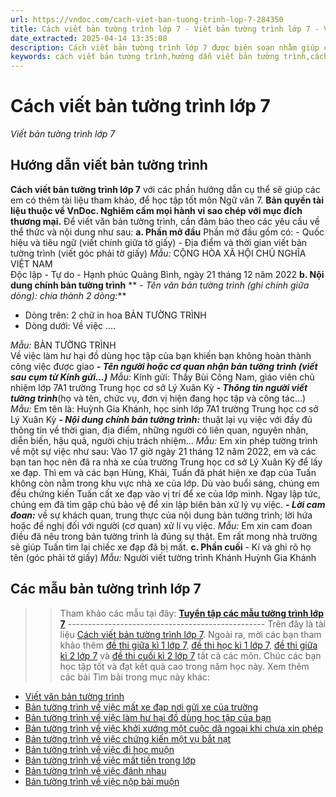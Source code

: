 ```yaml
---
url: https://vndoc.com/cach-viet-ban-tuong-trinh-lop-7-284350
title: Cách viết bản tường trình lớp 7 - Viết bản tường trình lớp 7 - VnDoc.com
date_extracted: 2025-04-14 13:35:08
description: Cách viết bản tường trình lớp 7 được biên soạn nhằm giúp các em HS đạt kết quả tốt trong quá trình làm bài tập và học tập môn Ngữ văn lớp 7.
keywords: cách viết bản tường trình,hướng dẫn viết bản tường trình,cách viết bản tường trình lớp 7,hướng dẫn viết bản tường trình lớp 7,cách viết văn bản tường trình,hướng dẫn viết văn bản tường trình,Thể thức của văn bản tường trình,bản tường trình,viết bản tường trình,viết văn bản tường trình,viết văn bản tường trình lớp 7,bản tường trình lớp 7
---
```


# Cách viết bản tường trình lớp 7
 _Viết bản tường trình lớp 7_
## **Hướng dẫn viết bản tường trình**
**Cách viết bản tường trình lớp 7** với các phần hướng dẫn cụ thể sẽ giúp các em có thêm tài liệu tham khảo, để học tập tốt môn Ngữ văn 7.
**Bản quyền tài liệu thuộc về VnDoc. Nghiêm cấm mọi hành vi sao chép với mục đích thương mại.**
Để viết văn bản tường trình, cần đảm bảo theo các yêu cầu về thể thức và nội dung như sau:
**a. Phần mở đầu**
Phần mở đầu gồm có:
\- Quốc hiệu và tiêu ngữ \(viết chính giữa tờ giấy\)
\- Địa điểm và thời gian viết bản tường trình \(viết góc phải tờ giấy\)
_Mẫu:_
CỘNG HÒA XÃ HỘI CHỦ NGHĨA VIỆT NAM  
Độc lập - Tự do - Hạnh phúc
Quảng Bình, ngày 21 tháng 12 năm 2022
**b. Nội dung chính bản tường trình**
** _\- Tên văn bản tường trình \(ghi chính giữa dòng\): chia thành 2 dòng:_**
  * Dòng trên: 2 chữ in hoa BẢN TƯỜNG TRÌNH
  * Dòng dưới: Về việc ….

_Mẫu:_
BẢN TƯỜNG TRÌNH  
Về việc làm hư hại đồ dùng học tập của bạn khiến bạn không hoàn thành công việc được giao
 _**\- Tên người hoặc cơ quan nhận bản tường trình \(viết sau cụm từ Kính gửi…\)**_
_Mẫu:_
Kính gửi: Thầy Bùi Công Nam, giáo viên chủ nhiệm lớp 7A1 trường Trung học cơ sở Lý Xuân Kỳ
 _**\- Thông tin người viết tường trình**_\(họ và tên, chức vụ, đơn vị hiện đang học tập và công tác…\)
_Mẫu:_
Em tên là: Huỳnh Gia Khánh, học sinh lớp 7A1 trường Trung học cơ sở Lý Xuân Kỳ
 _**\- Nội dung chính bản tường trình:**_ thuật lại vụ việc với đầy đủ thông tin về thời gian, địa điểm, những người có liên quan, nguyên nhân, diễn biến, hậu quả, người chịu trách nhiệm…
 _Mẫu:_
Em xin phép tường trình về một sự việc như sau:
Vào 17 giờ ngày 21 tháng 12 năm 2022, em và các bạn tan học nên đã ra nhà xe của trường Trung học cơ sở Lý Xuân Kỳ để lấy xe đạp. Thì em và các bạn Hùng, Khải, Tuấn đã phát hiện xe đạp của Tuấn không còn nằm trong khu vực nhà xe của lớp. Dù vào buổi sáng, chúng em đều chứng kiến Tuấn cất xe đạp vào vị trí để xe của lớp mình. Ngay lập tức, chúng em đã tìm gặp chú bảo vệ để xin lập biên bản xử lý vụ việc.
_**\- Lời cam đoan:**_ về sự khách quan, trung thực của nội dung bản tường trình; lời hứa hoặc đề nghị đối với người \(cơ quan\) xử lí vụ việc.
_Mẫu:_
Em xin cam đoan điều đã nêu trong bản tường trình là đúng sự thật. Em rất mong nhà trường sẽ giúp Tuấn tìm lại chiếc xe đạp đã bị mất.
**c. Phần cuối**
\- Kí và ghi rõ họ tên \(góc phải tờ giấy\)
_Mẫu:_
Người viết tường trình
Khánh
Huỳnh Gia Khánh
## **Các mẫu bản tường trình lớp 7**
>> Tham khảo các mẫu tại đây: **[Tuyển tập các mẫu tường trình lớp 7](<https://vndoc.com/viet-van-ban-tuong-trinh-lop-7-284354>)**
\-------------------------------------------------
Trên đây là tài liệu [Cách viết bản tường trình lớp 7](<https://vndoc.com/cach-viet-ban-tuong-trinh-lop-7-284350>). Ngoài ra, mời các bạn tham khảo thêm [đề thi giữa kì 1 lớp 7](<https://vndoc.com/de-thi-giua-ki-1-lop7>), [đề thi học kì 1 lớp 7](<https://vndoc.com/de-thi-hoc-ki-1-lop7>), [đề thi giữa kì 2 lớp 7](<https://vndoc.com/de-thi-giua-ki-2-lop7>) và [đề thi cuối kì 2 lớp 7](<https://vndoc.com/de-thi-hoc-ki-2-lop7>) tất cả các môn. Chúc các bạn học tập tốt và đạt kết quả cao trong năm học này.
Xem thêm các bài Tìm bài trong mục này khác:
  * [Viết văn bản tường trình](</viet-van-ban-tuong-trinh-lop-7-284354>)
  * [Bản tường trình về việc mất xe đạp nơi gửi xe của trường](</viet-van-ban-tuong-trinh-ve-viec-mat-xe-dap-noi-gui-xe-cua-truong-lop-7-284358>)
  * [Bản tường trình về việc làm hư hại đồ dùng học tập của bạn](</viet-van-ban-tuong-trinh-ve-viec-lam-hu-hai-do-dung-hoc-tap-cua-ban-lop-7-284359>)
  * [Bản tường trình về việc khởi xướng một cuộc dã ngoại khi chưa xin phép](</viet-van-ban-tuong-trinh-ve-viec-khoi-xuong-mot-cuoc-da-ngoai-khi-chua-xin-phep-lop-7-284361>)
  * [Bản tường trình về việc chứng kiến một vụ bắt nạt](</viet-van-ban-tuong-trinh-ve-viec-chung-kien-mot-vu-bat-nat-trong-truong-hoc-lop-7-284362>)
  * [Bản tường trình về việc đi học muộn](</viet-van-ban-tuong-trinh-ve-viec-di-hoc-muon-lop-7-311620>)
  * [Bản tường trình về việc mất tiền trong lớp](</viet-van-ban-tuong-trinh-ve-viec-mat-tien-trong-lop-311621>)
  * [Bản tường trình về việc đánh nhau](</viet-van-ban-tuong-trinh-ve-viec-danh-nhau-lop-7-311622>)
  * [Bản tường trình về việc nộp bài muộn](</viet-van-ban-tuong-trinh-ve-viec-nop-bai-muon-lop-7-311623>)


